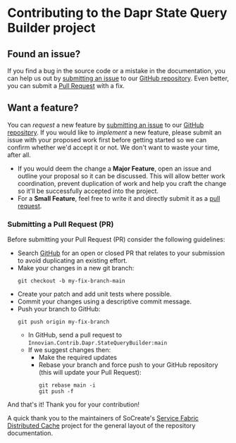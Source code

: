 # Contributing to the Dapr State Query Builder project
## Found an issue?
If you find a bug in the source code or a mistake in the documentation, you can help us out by [submitting an issue](https://github.com/innovianhq/Innovian.Contrib.Dapr.StateQueryBuilder/issues/new/choose) to our [GitHub repository](https://github.com/innovianhq/Innovian.Contrib.Dapr.StateQueryBuilder). Even better, 
you can submit a [Pull Request](#submit-pr) with a fix.

## <a name="feature"></a> Want a feature?
You can *request* a new feature by [submitting an issue](https://github.com/innovianhq/Innovian.Contrib.Dapr.StateQueryBuilder/issues/new/choose) to our [GitHub repositpry](https://github.com/innovianhq/Innovian.Contrib.Dapr.StateQueryBuilder). If you would like to *implement* a new feature, please submit an issue with your 
proposed work first before getting started so we can confirm whether we'd accept it or not. We don't want to waste your time, after all. 

* If you would deem the change a **Major Feature**, open an issue and outline your proposal so it can be discussed. This will allow better work coordination, prevent duplication of work and help you craft the change so it'll be successfully accepted into the project.
* For a **Small Feature**, feel free to write it and directly submit it as a [pull request](#submit-pr).

### <a name="submit-pr"></a> Submitting a Pull Request (PR)
Before submitting your Pull Request (PR) consider the following guidelines:
* Search [GitHub](https://github.com/innovianhq/Innovian.Contrib.Dapr.StateQueryBuilder/pulls) for an open or closed PR that relates to your submission to avoid duplicating an existing effort.
* Make your changes in a new git branch:
  ```shell
  git checkout -b my-fix-branch-main
  ```
* Create your patch and add unit tests where possible.
* Commit your changes using a descriptive commit message.
* Push your branch to GitHub:
  ```shell
  git push origin my-fix-branch
  ```
  * In GitHub, send a pull request to `Innovian.Contrib.Dapr.StateQueryBuilder:main`
  * If we suggest changes then:
    * Make the required updates
    * Rebase your branch and force push to your GitHub repository (this will update your Pull Request):
      ```shell
      git rebase main -i
      git push -f
      ```
And that's it! Thank you for your contribution!


A quick thank you to the maintainers of SoCreate's [Service Fabric Distributed Cache](https://github.com/SoCreate/service-fabric-distributed-cache) project for the general layout of the repository documentation.
